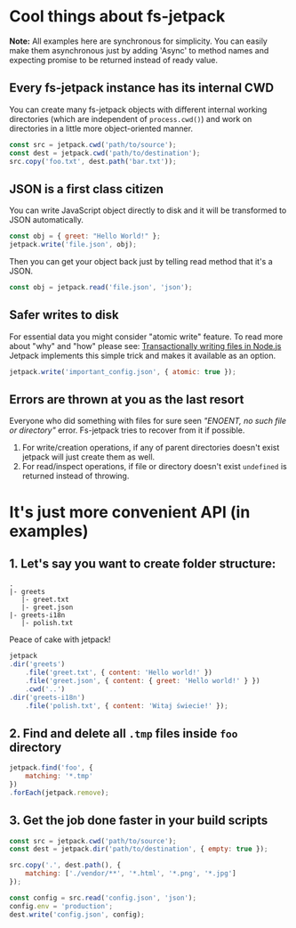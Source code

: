 # Cool things about fs-jetpack
**Note:** All examples here are synchronous for simplicity. You can easily make them asynchronous just by adding 'Async' to method names and expecting promise to be returned instead of ready value.

## Every fs-jetpack instance has its internal CWD
You can create many fs-jetpack objects with different internal working directories (which are independent of `process.cwd()`) and work on directories in a little more object-oriented manner.
```js
const src = jetpack.cwd('path/to/source');
const dest = jetpack.cwd('path/to/destination');
src.copy('foo.txt', dest.path('bar.txt'));
```

## JSON is a first class citizen
You can write JavaScript object directly to disk and it will be transformed to JSON automatically.
```js
const obj = { greet: "Hello World!" };
jetpack.write('file.json', obj);
```
Then you can get your object back just by telling read method that it's a JSON.
```js
const obj = jetpack.read('file.json', 'json');
```

## Safer writes to disk
For essential data you might consider "atomic write" feature. To read more about "why" and "how" please see: [Transactionally writing files in Node.js](http://stackoverflow.com/questions/17047994/transactionally-writing-files-in-node-js) Jetpack implements this simple trick and makes it available as an option.
```js
jetpack.write('important_config.json', { atomic: true });
```

## Errors are thrown at you as the last resort
Everyone who did something with files for sure seen *"ENOENT, no such file or directory"* error. Fs-jetpack tries to recover from it if possible.  
1. For write/creation operations, if any of parent directories doesn't exist jetpack will just create them as well.  
2. For read/inspect operations, if file or directory doesn't exist `undefined` is returned instead of throwing.


# It's just more convenient API (in examples)

## 1. Let's say you want to create folder structure:
```
.
|- greets
   |- greet.txt
   |- greet.json
|- greets-i18n
   |- polish.txt
```
Peace of cake with jetpack!
```js
jetpack
.dir('greets')
    .file('greet.txt', { content: 'Hello world!' })
    .file('greet.json', { content: { greet: 'Hello world!' } })
    .cwd('..')
.dir('greets-i18n')
    .file('polish.txt', { content: 'Witaj świecie!' });
```

## 2. Find and delete all `.tmp` files inside `foo` directory
```js
jetpack.find('foo', {
    matching: '*.tmp'
})
.forEach(jetpack.remove);
```

## 3. Get the job done faster in your build scripts
```js
const src = jetpack.cwd('path/to/source');
const dest = jetpack.dir('path/to/destination', { empty: true });

src.copy('.', dest.path(), {
    matching: ['./vendor/**', '*.html', '*.png', '*.jpg']
});

const config = src.read('config.json', 'json');
config.env = 'production';
dest.write('config.json', config);
```
